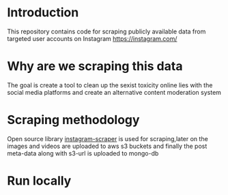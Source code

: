 # Introduction

This repository contains code for scraping publicly available data from targeted user accounts on Instagram https://instagram.com/

# Why are we scraping this data

The goal is create a tool to clean up the sexist toxicity online lies with the social media platforms and create an alternative content moderation system

# Scraping methodology

Open source library [instagram-scraper](https://github.com/arc298/instagram-scraper) is used for scraping,later on the images and videos are uploaded to aws
s3 buckets and finally the post meta-data along with s3-url is uploaded to mongo-db

# Run locally


